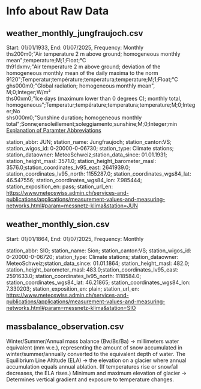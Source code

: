 # Info about Raw Data
## weather_monthly_jungfraujoch.csv
Start: 01/01/1933, End: 01/07/2025, Frequency: Monthly <br />
ths200m0;"Air temperature 2 m above ground; homogeneous monthly mean";temperature;M;1;Float;°C <br />
th91dxmv;"Air temperature 2 m above ground; deviation of the homogeneous monthly mean of the daily maxima to the norm 9120";Temperatur;température;temperatura;temperature;M;1;Float;°C  <br />
ghs000m0;"Global radiation; homogeneous monthly mean", M;0;Integer;W/m² <br />
ths00xm0;"Ice days (maximum lower than 0 degrees C); monthly total, homogeneous";Temperatur;température;temperatura;temperature;M;0;Integer;No  <br />
shs000m0;"Sunshine duration; homogeneous monthly total";Sonne;ensoleillement;soleggiamento;sunshine;M;0;Integer;min
[Explanation of Paramter Abbreviations](https://data.geo.admin.ch/ch.meteoschweiz.ogd-nbcn/ogd-nbcn_meta_parameters.csv)

station_abbr: JUN; station_name: Jungfraujoch; station_canton:VS; station_wigos_id: 0-20000-0-06730; station_type: Climate stations; station_dataowner: MeteoSchweiz;station_data_since: 01.01.1931; station_height_masl: 3571.0; station_height_barometer_masl: 3576.0;station_coordinates_lv95_east: 2641939.0; station_coordinates_lv95_north: 1155287.0; station_coordinates_wgs84_lat: 46.547556; station_coordinates_wgs84_lon: 7.985444; station_exposition_en: pass; station_url_en: https://www.meteoswiss.admin.ch/services-and-publications/applications/measurement-values-and-measuring-networks.html#param=messnetz-klima&station=JUN <br />

## weather_monthly_sion.csv
Start: 01/01/1864, End: 01/07/2025, Frequency: Monthly <br />

station_abbr: SIO; station_name: Sion; station_canton:VS; station_wigos_id: 0-20000-0-06720; station_type: Climate stations; station_dataowner: MeteoSchweiz;station_data_since: 01.01.1864; station_height_masl: 482.0; station_height_barometer_masl: 483.0;station_coordinates_lv95_east: 2591633.0; station_coordinates_lv95_north: 1118584.0; station_coordinates_wgs84_lat: 46.21865; station_coordinates_wgs84_lon: 7.330203; station_exposition_en: plain; station_url_en: https://www.meteoswiss.admin.ch/services-and-publications/applications/measurement-values-and-measuring-networks.html#param=messnetz-klima&station=SIO <br />

## massbalance_observation.csv

Winter/Summer/Annual mass balance (Bw/Bs/Ba) → millimeters water equivalent (mm w.e.), representing the amount of snow accumulated in winter/summer/annually converted to the equivalent depth of water.
The Equilibrium Line Altitude (ELA) -> the elevation on a glacier where annual accumulation equals annual ablation. (If temperatures rise or snowfall decreases, the ELA rises.)
Minimum and maximum elevation of glacier → Determines vertical gradient and exposure to temperature changes.


